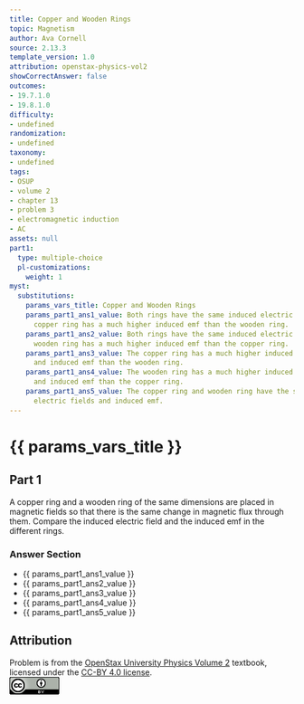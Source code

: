 ```yaml
---
title: Copper and Wooden Rings
topic: Magnetism
author: Ava Cornell
source: 2.13.3
template_version: 1.0
attribution: openstax-physics-vol2
showCorrectAnswer: false
outcomes:
- 19.7.1.0
- 19.8.1.0
difficulty:
- undefined
randomization:
- undefined
taxonomy:
- undefined
tags:
- OSUP
- volume 2
- chapter 13
- problem 3
- electromagnetic induction
- AC
assets: null
part1:
  type: multiple-choice
  pl-customizations:
    weight: 1
myst:
  substitutions:
    params_vars_title: Copper and Wooden Rings
    params_part1_ans1_value: Both rings have the same induced electric fields; the
      copper ring has a much higher induced emf than the wooden ring.
    params_part1_ans2_value: Both rings have the same induced electric fields; the
      wooden ring has a much higher induced emf than the copper ring.
    params_part1_ans3_value: The copper ring has a much higher induced electric field
      and induced emf than the wooden ring.
    params_part1_ans4_value: The wooden ring has a much higher induced electric field
      and induced emf than the copper ring.
    params_part1_ans5_value: The copper ring and wooden ring have the same induced
      electric fields and induced emf.
---
```

# {{ params_vars_title }}

## Part 1

A copper ring and a wooden ring of the same dimensions are placed in magnetic fields so that there is the same change in magnetic flux through them. Compare the induced electric field and the induced emf in the different rings.

### Answer Section

- {{ params_part1_ans1_value }}
- {{ params_part1_ans2_value }}
- {{ params_part1_ans3_value }}
- {{ params_part1_ans4_value }}
- {{ params_part1_ans5_value }}

## Attribution

Problem is from the [OpenStax University Physics Volume 2](https://openstax.org/details/books/university-physics-volume-2) textbook, licensed under the [CC-BY 4.0 license](https://creativecommons.org/licenses/by/4.0/).<br>![Image representing the Creative Commons 4.0 BY license.](https://raw.githubusercontent.com/firasm/bits/master/by.png)